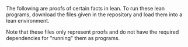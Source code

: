 The following are proofs of certain facts in lean. To run these lean programs, download the files given in the repository and load them into a lean environment.

Note that these files only represent proofs and do not have the required dependencies for "running" them as programs.
